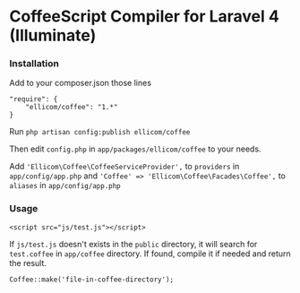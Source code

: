 # CoffeeScript Compiler for Laravel 4 (Illuminate)

### Installation

Add to your composer.json those lines

    "require": {
        "ellicom/coffee": "1.*"
    }

Run `php artisan config:publish ellicom/coffee`

Then edit `config.php` in `app/packages/ellicom/coffee` to your needs.

Add `'Ellicom\Coffee\CoffeeServiceProvider',` to `providers` in `app/config/app.php`
and `'Coffee' => 'Ellicom\Coffee\Facades\Coffee',` to `aliases` in `app/config/app.php`

### Usage

    <script src="js/test.js"></script>

If `js/test.js` doesn't exists in the `public` directory, it will search for `test.coffee` in `app/coffee` directory.
If found, compile it if needed and return the result.

    Coffee::make('file-in-coffee-directory');
